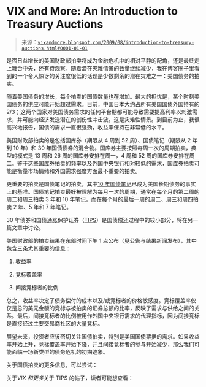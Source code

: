 <!--yml

分类：未分类

date: 2024-05-18 17:31:57

-->

# VIX and More: An Introduction to Treasury Auctions

> 来源：[`vixandmore.blogspot.com/2009/08/introduction-to-treasury-auctions.html#0001-01-01`](http://vixandmore.blogspot.com/2009/08/introduction-to-treasury-auctions.html#0001-01-01)

是否日益增长的美国财政部拍卖将成为金融危机中的相对平静的配角，还是最终走上舞台中央，还有待观察。随着潜在灾难情景的数量继续减少，我在博客圈子里看到的一个令人惊讶的关注度很低的话题是少数剩余的潜在灾难之一：美国债务的拍卖。

随着美国债务的增长，每个拍卖的国债数量也在增加。最大的担忧是，某个时刻美国债务的供应可能开始超过需求。目前，中国日本大约占所有美国国债外国持有的 2/3；这两个国家对美国债务需求的任何平台期都可能导致需要提高利率以刺激需求，并可能向经济发送潜在的创伤性冲击波。这是灾难性情景。到目前为止，我很高兴地报告，国债的需求一直很强劲，收益率保持在非常低的水平。

美国财政部拍卖的是包括国库券（期限从 4 周到 52 周）、国债笔记（期限从 2 年到 10 年）和 30 年国债债券的混合物。国库券主要按照每周一次的周期拍卖，典型的模式是 13 周和 26 周的国库券安排在周一，4 周和 52 周的国库券安排在周二。鉴于这些国库券拍卖的频率以及外国中央银行相对较低的需求，国库券拍卖可能是衡量市场情绪和外国需求强度方面最不重要的拍卖。

更重要的拍卖是国债笔记的拍卖，其中[10 年国债笔记](http://vixandmore.blogspot.com/search/label/10%20Year%20Treasury%20Note)已成为美国长期债务的事实上的基准。国债笔记拍卖最好被理解为每月一次的周期，通常在每个月的第二周的周二和周三拍卖 3 年和 10 年笔记，而在每个月的最后一周的周二、周三和周四拍卖 2 年、5 年和 7 年笔记。

30 年债券和国债通胀保护证券（[TIPS](http://vixandmore.blogspot.com/search/label/TIPS)）是国债偿还过程中的较小部分，将在另一篇文章中讨论。

美国财政部的拍卖结果在东部时间下午 1 点公布（见公告与结果新闻发布），其中包含三条尤其重要的信息：

1.  收益率

1.  竞标覆盖率

1.  间接竞标者的比例

总之，收益率决定了债务偿付的成本以及/或竞标者的价格敏感度。竞标覆盖率仅仅是总的美元金额的竞标与被拍卖的证券总额的比率，反映了需求与供给之间的关系。最后，间接竞标者的比例被用作外国中央银行需求的代理指标，因为间接竞标是直接经过主要交易商社区的大量竞标。

展望未来，投资者应该密切关注国债拍卖，特别是美国国债票据的需求。如果收益率开始上升，竞标覆盖率开始下降，并且间接竞标者的参与开始减少，那么我们可能面临一场新类型的债务危机的初期迹象。

关于国债拍卖的更多信息，可以尝试：

关于*VIX 和更多*关于 TIPS 的帖子，读者可能想查看：
